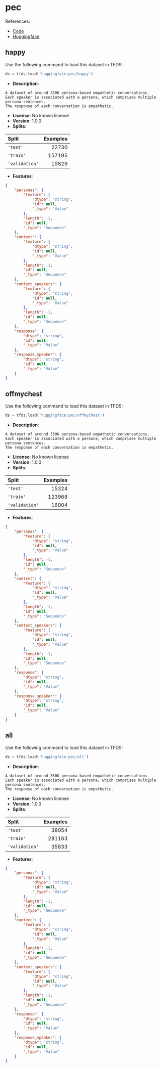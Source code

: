 # pec

References:

*   [Code](https://github.com/huggingface/datasets/blob/master/datasets/pec)
*   [Huggingface](https://huggingface.co/datasets/pec)


## happy


Use the following command to load this dataset in TFDS:

```python
ds = tfds.load('huggingface:pec/happy')
```

*   **Description**:

```
A dataset of around 350K persona-based empathetic conversations. 
Each speaker is associated with a persona, which comprises multiple persona sentences. 
The response of each conversation is empathetic.
```

*   **License**: No known license
*   **Version**: 1.0.0
*   **Splits**:

Split  | Examples
:----- | -------:
`'test'` | 22730
`'train'` | 157195
`'validation'` | 19829

*   **Features**:

```json
{
    "personas": {
        "feature": {
            "dtype": "string",
            "id": null,
            "_type": "Value"
        },
        "length": -1,
        "id": null,
        "_type": "Sequence"
    },
    "context": {
        "feature": {
            "dtype": "string",
            "id": null,
            "_type": "Value"
        },
        "length": -1,
        "id": null,
        "_type": "Sequence"
    },
    "context_speakers": {
        "feature": {
            "dtype": "string",
            "id": null,
            "_type": "Value"
        },
        "length": -1,
        "id": null,
        "_type": "Sequence"
    },
    "response": {
        "dtype": "string",
        "id": null,
        "_type": "Value"
    },
    "response_speaker": {
        "dtype": "string",
        "id": null,
        "_type": "Value"
    }
}
```



## offmychest


Use the following command to load this dataset in TFDS:

```python
ds = tfds.load('huggingface:pec/offmychest')
```

*   **Description**:

```
A dataset of around 350K persona-based empathetic conversations. 
Each speaker is associated with a persona, which comprises multiple persona sentences. 
The response of each conversation is empathetic.
```

*   **License**: No known license
*   **Version**: 1.0.0
*   **Splits**:

Split  | Examples
:----- | -------:
`'test'` | 15324
`'train'` | 123968
`'validation'` | 16004

*   **Features**:

```json
{
    "personas": {
        "feature": {
            "dtype": "string",
            "id": null,
            "_type": "Value"
        },
        "length": -1,
        "id": null,
        "_type": "Sequence"
    },
    "context": {
        "feature": {
            "dtype": "string",
            "id": null,
            "_type": "Value"
        },
        "length": -1,
        "id": null,
        "_type": "Sequence"
    },
    "context_speakers": {
        "feature": {
            "dtype": "string",
            "id": null,
            "_type": "Value"
        },
        "length": -1,
        "id": null,
        "_type": "Sequence"
    },
    "response": {
        "dtype": "string",
        "id": null,
        "_type": "Value"
    },
    "response_speaker": {
        "dtype": "string",
        "id": null,
        "_type": "Value"
    }
}
```



## all


Use the following command to load this dataset in TFDS:

```python
ds = tfds.load('huggingface:pec/all')
```

*   **Description**:

```
A dataset of around 350K persona-based empathetic conversations. 
Each speaker is associated with a persona, which comprises multiple persona sentences. 
The response of each conversation is empathetic.
```

*   **License**: No known license
*   **Version**: 1.0.0
*   **Splits**:

Split  | Examples
:----- | -------:
`'test'` | 38054
`'train'` | 281163
`'validation'` | 35833

*   **Features**:

```json
{
    "personas": {
        "feature": {
            "dtype": "string",
            "id": null,
            "_type": "Value"
        },
        "length": -1,
        "id": null,
        "_type": "Sequence"
    },
    "context": {
        "feature": {
            "dtype": "string",
            "id": null,
            "_type": "Value"
        },
        "length": -1,
        "id": null,
        "_type": "Sequence"
    },
    "context_speakers": {
        "feature": {
            "dtype": "string",
            "id": null,
            "_type": "Value"
        },
        "length": -1,
        "id": null,
        "_type": "Sequence"
    },
    "response": {
        "dtype": "string",
        "id": null,
        "_type": "Value"
    },
    "response_speaker": {
        "dtype": "string",
        "id": null,
        "_type": "Value"
    }
}
```



